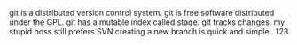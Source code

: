 git is a distributed version control system.
git is free software distributed under the GPL.
git has a mutable index called stage.
git tracks changes.
my stupid boss still prefers SVN
creating a new branch is quick and simple..
123
